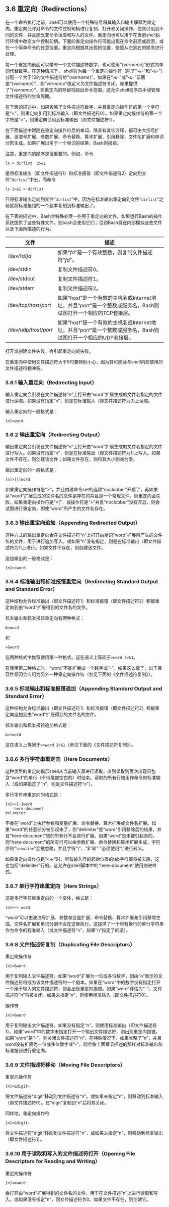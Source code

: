 ## 3.6 重定向（Redirections）

在一个命令执行之前，shell可以使用一个特殊符号将其输入和输出解释为重定向。重定向允许对命令的文件控制句柄进行复制、打开和关闭操作，使其引用到不同的文件，并且能改变命令读取和写入的文件。重定向也可以用于在当前shell执行环境中改变文件控制句柄。下面的重定向操作符可能出现在命令前面或后面，或在一个简单命令的任意位置。重定向根据其出现的位置，依照从左到右的顺序进行处理。

每一个重定向前面可以带有一个文件描述符数字，也可使用“{*varname*}”形式的单词代替数字。在这种情况下， shell将为每一个重定向操作符（除了“`>&-`”和“`<&-`”）分配一个大于10的文件描述符给“{*varname*}”。如果在“`>&-`”或“`<&-`”前面是“{*varname*}”，则“*varname*”值定义为文件描述符关闭。如果提供了“{*varname*}”，则重定向的存留将超出命令范围，这允许shell程序员手动管理文件描述符的生命周期。

在下面的描述中，如果省略了文件描述符数字，并且重定向操作符的第一个字符是“<”，则重定向引用到标准输入（即文件描述符0）。如果重定向操作符的第一个字符是“>”，则重定向引用到标准输出（即文件描述符1）。

在下面描述中跟随在重定向操作符后的单词，除非有其它注释，都可由大括号扩展、波浪号扩展、参数扩展、命令替换、算术扩展、引用移除、文件名扩展和单词分割生成。如果扩展出多于一个单词的结果，Bash则报错。

注意，重定向的顺序是很重要的。例如，命令

`ls > dirlist  2>&1`

是将标准输出（即文件描述符1）和标准报错（即文件描述符2）定向到文件“`dirlist`”中去，而命令

`ls 2>&1 > dirlist`

只将标准输出定向到文件“`dirlist`”中，因为在标准输出重定向到文件“`dirlist`”之前就将标准报错的一个副本复制到标准输出了。

在下表的描述中，Bash会特殊处理一些用于重定向的文件。如果运行Bash的操作系统提供了这些特殊文件，则bash会使用它们；否则Bash将在内部模拟这些文件以及下面所描述的行为。

文件 | 描述
--- | ---
/dev/fd/*fd* | 如果“*fd*”是一个有效整数，则复制文件描述符“*fd*”。
/dev/stdin | 复制文件描述符0。
/dev/stdout | 复制文件描述符1。
/dev/stderr | 复制文件描述符2。
/dev/tcp/*host*/*port* | 如果“*host*”是一个有效的主机名或Internet地址，并且“*port*”是一个整数或服务名，Bash则试图打开一个相应的TCP套接层。
/dev/udp/*host*/*port* | 如果“*host*”是一个有效的主机名或Internet地址，并且“*port*”是一个整数或服务名，Bash则试图打开一个相应的UDP套接层。

打开或创建文件失败，会引起重定向的失败。

在重定向中使用文件描述符大于9时要特别小心，因为其可能会与shell内部使用的文件描述符相冲突。

### 3.6.1 输入重定向（Redirecting Input）

输入重定向会引发在文件描述符“n”上打开由“word”扩展生成的文件名指定的文件进行读取。如果没有指定“n”，则是在标准输入（即文件描述符为0)上读取。

输入重定向的一般格式是：

`[n]<word`

### 3.6.2 输出重定向（Redirecting Output）

输出重定向会引发在文件描述符“n”上打开由“word”扩展生成的文件名指定的文件进行写入。如果没有指定“n”，则是在标准输出（即文件描述符为1)上写入。如果文件不存在，则创建该文件；如果文件存在，则将其大小删减为零。

输出重定向的一般格式是：

`[n]>[|]word`

如果重定向操作符是“>”，并且内建命令set的选项“noclobber”开启了，再如果从“word”扩展生成的文件名的文件是存在的并且是一个常规文件，则重定向会失败。如果重定向操作符是“>|”，或操作符是“>”并且“noclobber”没有开启，则会试图进行重定向，即使“word”所产生的文件名存在。

### 3.6.3 输出重定向追加（Appending Redirected Output）

这种方式的输出重定向会在文件描述符“n”上打开由单词“word”扩展所产生的文件名的文件，用于进行追加写入。或如果“n”没有指定，则是在标准输出（即文件描述符为1)上进行。如果文件不存在，则创建该文件。

追加输出的一般格式是：

`[n]>>word`

### 3.6.4 标准输出和标准报错重定向（Redirecting Standard Output and Standard Error）

这种结构允许标准输出（即文件描述符1）和标准报错（即文件描述符2）都被重定向到由“word”扩展得到的文件名的文件。

标准输出和标准报错重定向有两种格式：

`&>word`

和

`>&word`

在两种格式中推荐使用第一种格式。这在语义上等同于`>word 2>&1`。

在使用第二种格式时，“word”不能扩展成一个数字或“-”。如果这么做了，出于兼容性原因会应用为另外一种重定向操作符（参见下面的《文件描述符复制》）。

### 3.6.5 标准输出和标准报错追加（Appending Standard Output and Standard Error）

这种结构允许标准输出（即文件描述符1）和标准报错（即文件描述符2）都被重定向追加到由“word”扩展得到的文件名的文件。

标准输出和标准报错追加格式是：

`&>>word`

这在语义上等同于`>>word 2>&1`（参见下面的《文件描述符复制》）。

### 3.6.6 多行字符串重定向（Here Documents）

这种类型的重定向指示shell从当前输入源进行读取，直到读取到再次出现只包含“word”的单行（不带尾部空白的）时结束。读取的所有行被用作命令的标准输入（或如果指定了“n”，则是文件描述符“n”）。

多行字符串重定向的格式是：

```
[n]<<[-]word
    here-document
delimiter
```

不会在“word”上执行参数和变量扩展、命令替换、算术扩展或文件名扩展。如果“word”的任意部分被引起来了，则“delimiter”是“word”引用移除后的结果，并且“here-document”里的所有行不会进行扩展。如果“word”是未被引起来的，则“here-document”的所有行可以由参数扩展、命令替换和算术扩展生成，字符序列“`\newline`”会被忽略，并且字符“\”、“$”和“`”必须使用“\”进行转义。

如果重定向操作符是“<<-”时，所有输入行的起始位置的tab字符都将被去除，这也包括“delimiter”行的。这允许在shell脚本中的“here-document”使用缩进样式。

### 3.6.7 单行字符串重定向（Here Strings）

这是多行字符串重定向的一个变体，格式是：

`[n]<<< word`

“word”可以由波浪号扩展、参数和变量扩展、命令替换、算术扩展和引用移除生成。文件名扩展和单词分割不会在这里执行。这提供了一个带有换行的单行字符串作为命令的标准输入（或文件描述符“n”，如果“n”指定了的话）。

### 3.6.8 文件描述符复制（Duplicating File Descriptors）

重定向操作符

`[n]<&word`


用于复制输入文件描述符。如果“word”扩展为一位或多位数字，则由“n”表示的文件描述符将成为该文件描述符的一个副本。如果在“word”中的数字没有指定打开一个用于输入的文件描述符，则会出现重定向报错。如果“word”评估为“-”，文件描述符“n”将被关闭。如果未指定“n”，则使用标准输入（即文件描述符0）。

操作符

`[n]>&word`

用于复制输出文件描述符。如果没有指定“n”，则使用标准输出（即文件描述符1）。如果“word”中的数字未指定打开一个输出文件描述符，则出现重定向报错。如果“word”是“-”，则关闭文件描述符“n”。在特殊情况下，如果省略了“n”，并且word没有扩展为一位或多位数字或“-”，则会像上面章节描述的那样对标准输出和标准报错进行重定向。

### 3.6.9 文件描述符移动（Moving File Descriptors）

重定向操作符

`[n]<&digit-`

将文件描述符“digit”移动到文件描述符“n”。或如果未指定“n”，则移动到标准输入（即文件描述符0）。在“digit”复制到“n”后将其关闭。

同样地，重定向操作符

`[n]>&digit-`

将文件描述符“digit”移动到文件描述符“n”，或如果未指定“n”，则移动到标准输出（即文件描述符1）。

### 3.6.10 用于读取和写入的文件描述符打开（Opening File Descriptors for Reading and Writing）

重定向操作符

`[n]<>word`

会打开由“word”扩展得到的文件名的文件，用于在文件描述“n”上进行读取和写入。或如果没有指定“n”，则文件描述符为0。如果文件不存在，则创建它。